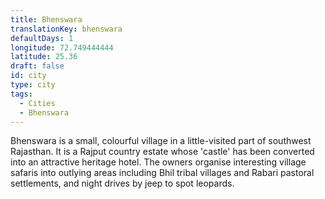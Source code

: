 ```yaml
---
title: Bhenswara
translationKey: bhenswara
defaultDays: 1
longitude: 72.749444444
latitude: 25.36
draft: false
id: city
type: city
tags:
  - Cities
  - Bhenswara
---
```

Bhenswara is a small, colourful village in a little-visited part of southwest Rajasthan. It is a Rajput country estate whose 'castle' has been converted into an attractive heritage hotel. The owners organise interesting village safaris into outlying areas including Bhil tribal villages and Rabari pastoral settlements, and night drives by jeep to spot leopards.